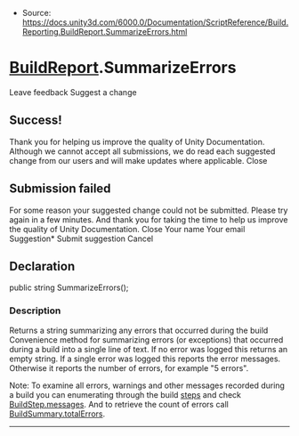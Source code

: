 * Source: https://docs.unity3d.com/6000.0/Documentation/ScriptReference/Build.Reporting.BuildReport.SummarizeErrors.html

#  [BuildReport](https://docs.unity3d.com/6000.0/Documentation/ScriptReference/Build.Reporting.BuildReport.html).SummarizeErrors
Leave feedback
Suggest a change
## Success!
Thank you for helping us improve the quality of Unity Documentation. Although we cannot accept all submissions, we do read each suggested change from our users and will make updates where applicable.
Close
## Submission failed
For some reason your suggested change could not be submitted. Please <a>try again</a> in a few minutes. And thank you for taking the time to help us improve the quality of Unity Documentation.
Close
Your name Your email Suggestion* Submit suggestion
Cancel
## Declaration
public string SummarizeErrors(); 
### Description
Returns a string summarizing any errors that occurred during the build
Convenience method for summarizing errors (or exceptions) that occurred during a build into a single line of text. If no error was logged this returns an empty string. If a single error was logged this reports the error messages. Otherwise it reports the number of errors, for example "5 errors".  
  
Note: To examine all errors, warnings and other messages recorded during a build you can enumerating through the build [steps](https://docs.unity3d.com/6000.0/Documentation/ScriptReference/Build.Reporting.BuildReport-steps.html) and check [BuildStep.messages](https://docs.unity3d.com/6000.0/Documentation/ScriptReference/Build.Reporting.BuildStep-messages.html). And to retrieve the count of errors call [BuildSummary.totalErrors](https://docs.unity3d.com/6000.0/Documentation/ScriptReference/Build.Reporting.BuildSummary-totalErrors.html). 
* * *
